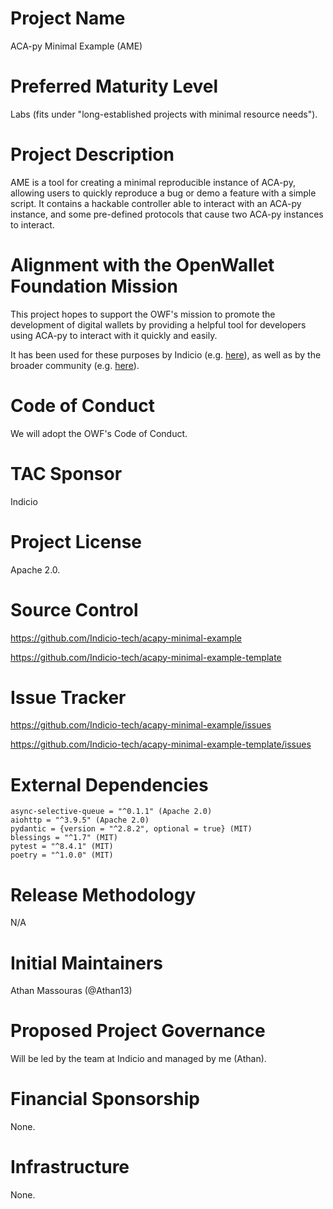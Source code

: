 # Project Name
ACA-py Minimal Example (AME)

# Preferred Maturity Level
Labs (fits under "long-established projects with minimal resource needs").

# Project Description

AME is a tool for creating a minimal reproducible instance of ACA-py, allowing users to quickly reproduce a bug or demo a feature with a simple script. It contains a hackable controller able to interact with an ACA-py instance, and some pre-defined protocols that cause two ACA-py instances to interact.

# Alignment with the OpenWallet Foundation Mission

This project hopes to support the OWF's mission to promote the development of digital wallets by providing a helpful tool for developers using ACA-py to interact with it quickly and easily.

It has been used for these purposes by Indicio (e.g. [here](https://github.com/Indicio-tech/acapy-did-indy/blob/feat/anon-creds/demo/demo.py)), as well as by the broader community (e.g. [here](https://github.com/openwallet-foundation/acapy/issues/3624#issuecomment-2809561863)).


# Code of Conduct

We will adopt the OWF's Code of Conduct.

# TAC Sponsor
Indicio

# Project License

Apache 2.0.

# Source Control

https://github.com/Indicio-tech/acapy-minimal-example

https://github.com/Indicio-tech/acapy-minimal-example-template

# Issue Tracker

https://github.com/Indicio-tech/acapy-minimal-example/issues

https://github.com/Indicio-tech/acapy-minimal-example-template/issues

# External Dependencies

```
async-selective-queue = "^0.1.1" (Apache 2.0)
aiohttp = "^3.9.5" (Apache 2.0)
pydantic = {version = "^2.8.2", optional = true} (MIT)
blessings = "^1.7" (MIT)
pytest = "^8.4.1" (MIT)
poetry = "^1.0.0" (MIT)
```

# Release Methodology

N/A

# Initial Maintainers

Athan Massouras (@Athan13)

# Proposed Project Governance

Will be led by the team at Indicio and managed by me (Athan).


# Financial Sponsorship

None.

# Infrastructure

None.
